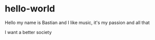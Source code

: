 # hello-world


Hello my name is Bastian and I like music, it's my passion and all that


I want a better society
